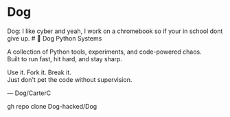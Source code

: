 # Dog
Dog: I like cyber and yeah, I work on a chromebook so if your in school dont give up. # 🐍 Dog Python Systems

A collection of Python tools, experiments, and code-powered chaos.  
Built to run fast, hit hard, and stay sharp.

Use it. Fork it. Break it.  
Just don't pet the code without supervision.

— Dog/CarterC

 gh repo clone Dog-hacked/Dog

